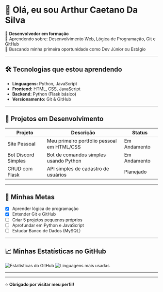 # 👋 Olá, eu sou Arthur Caetano Da Silva

🎯 **Desenvolvedor em formação**  
📌 Aprendendo sobre: Desenvolvimento Web, Lógica de Programação, Git e GitHub  
🚀 Buscando minha primeira oportunidade como Dev Júnior ou Estágio  

---

## 🛠️ Tecnologias que estou aprendendo
- **Linguagens:** Python, JavaScript
- **Frontend:** HTML, CSS, JavaScript
- **Backend:** Python (Flask básico)
- **Versionamento:** Git & GitHub

---

## 📌 Projetos em Desenvolvimento
| Projeto              | Descrição                                     | Status   |
|----------------------|---------------------------------------------|----------|
| Site Pessoal         | Meu primeiro portfólio pessoal em HTML/CSS   | Em Andamento |
| Bot Discord Simples  | Bot de comandos simples usando Python        | Em Andamento |
| CRUD com Flask       | API simples de cadastro de usuários          | Planejado |

---

## 🎯 Minhas Metas
- [x] Aprender lógica de programação
- [x] Entender Git e GitHub
- [ ] Criar 5 projetos pequenos próprios
- [ ] Aprofundar em Python e JavaScript
- [ ] Estudar Banco de Dados (MySQL)

---

## 📈 Minhas Estatísticas no GitHub
![Estatísticas do GitHub](https://github-readme-stats.vercel.app/api?username=ArthurCaetanoDaSilva&show_icons=true&theme=tokyonight)
![Linguagens mais usadas](https://github-readme-stats.vercel.app/api/top-langs/?username=ArthurCaetanoDaSilva&layout=compact&theme=tokyonight)

---


---

⭐ **Obrigado por visitar meu perfil!**

